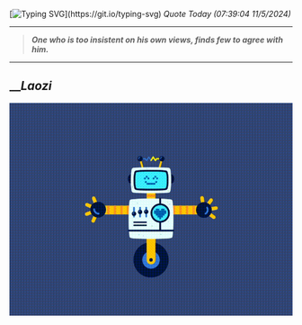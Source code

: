 [![Typing SVG](https://readme-typing-svg.herokuapp.com?font=Press+Start+2P&color=C2F784&size=35&width=900&height=100&lines=Hello+World%2C+I'm+Hung+!)](https://git.io/typing-svg) 
_Quote Today (07:39:04 11/5/2024)_
___
>**_One who is too insistent on his own views, finds few to agree with him._**
___

## __**_Laozi_**

![RobotDance](src/assets/images/robot-dancing-dribble.gif?style=center)
